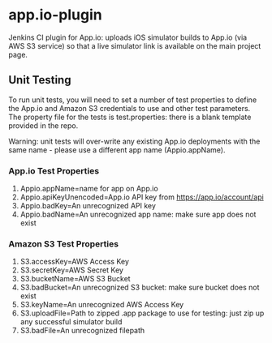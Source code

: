 app.io-plugin
=============

Jenkins CI plugin for App.io: uploads iOS simulator builds to App.io (via AWS S3 service) so that a live simulator link is available on the main project page.

## Unit Testing
To run unit tests, you will need to set a number of test properties to define the App.io and Amazon S3 credentials to use and other test parameters.  The property file for the tests is test.properties: there is a blank template provided in the repo.

Warning: unit tests will over-write any existing App.io deployments with the same name - please use a different app name (Appio.appName).


### App.io Test Properties
1. Appio.appName=name for app on App.io
2. Appio.apiKeyUnencoded=App.io API key from https://app.io/account/api
3. Appio.badKey=An unrecognized API key
4. Appio.badName=An unrecognized app name: make sure app does not exist

### Amazon S3 Test Properties 
1. S3.accessKey=AWS Access Key
2. S3.secretKey=AWS Secret Key
3. S3.bucketName=AWS S3 Bucket
4. S3.badBucket=An unrecognized S3 bucket: make sure bucket does not exist
5. S3.keyName=An unrecognized AWS Access Key
6. S3.uploadFile=Path to zipped .app package to use for testing: just zip up any successful simulator build
7. S3.badFile=An unrecognized filepath



